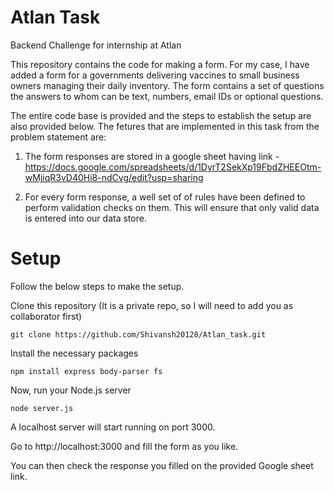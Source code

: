 # Atlan Task
Backend Challenge for internship at Atlan

This repository contains the code for making a form. For my case, I have added a form for a governments delivering vaccines to small business owners managing their daily inventory.
The form contains a set of questions the answers to whom can be text, numbers, email IDs or optional questions.

The entire code base is provided and the steps to establish the setup are also provided below.
The fetures that are implemented in this task from the problem statement are:

1. The form responses are stored in a google sheet having link - https://docs.google.com/spreadsheets/d/1DyrT2SekXp19FbdZHEEOtm-wMjiqR3vD40Hi8-ndCvg/edit?usp=sharing

2. For every form response, a well set of of rules have been defined to perform validation checks on them. This will ensure that only valid data is entered into our data store.


# Setup

Follow the below steps to make the setup.

Clone this repository (It is a private repo, so I will need to add you as collaborator first)
```
git clone https://github.com/Shivansh20128/Atlan_task.git
```

Install the necessary packages
```
npm install express body-parser fs
```

Now, run your Node.js server
```
node server.js
```

A localhost server will start running on port 3000. 

Go to http://localhost:3000 and fill the form as you like.

You can then check the response you filled on the provided Google sheet link.